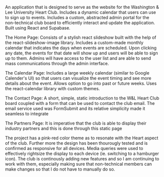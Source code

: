 An application that is designed to serve as the website for the Washington & Lee University Heart Club. Includes a dynamic calendar that users can use to sign up to events. Includes a custom, abstracted admin portal for the non-technical club board to efficiently interact and update the application. Built using React and Supabase.

The Home Page: Consists of a stylish react slideshow built with the help of the react-slideshow-image library. Includes a custom-made monthly calendar that indicates the days when events are scheduled. Upon clicking                any date, the events for that date will show up and users will be able to sign up to them. Admins will have access to the user list and are able to send mass communications through the admin interface.

The Calendar Page: Includes a large weekly calendar (similar to Google Calender's UI) so that users can visualize the event timing and see more details about the event. Allows option to go into past or future weeks.
                   Uses the react-calendar library with custom themes.

The Contact Page: A short, simple, static introduction to the W&L Heart Club board coupled with a form that can be used to contact the club email. The email service used was FormSubmit and its relative simplicity                     made it seamless to integrate

The Partners Page: It is imperative that the club is able to display their industry partners and this is done through this static page

The project has a pink-red color theme as to resonate with the Heart aspect of the club. Further more the design has been thourougly tested and is confirmed as responsive for all devices. Media queries were used to
effectively rightsize the display to each device (ie. switching to a hamburger icon). The club is continously adding new features and so I am continuing to work with them, especially making sure that non-technical
members can make changes so that I do not have to manually do so.
